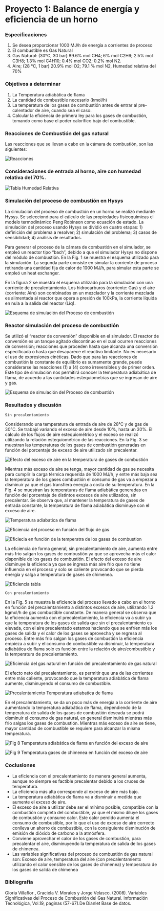 # Proyecto 1: Balance de energía y eficiencia de un horno

### Especificaciones

1.	Se desea proporcionar 1000 MJ/h de energía a corrientes de proceso
2.	El combustible es Gas Natural
3.	Gas Natural: (30°C, 30 bar) 89.6% mol CH4; 6% mol C2H6; 2.5% mol C3H8; 1.3% mol C4H10; 0.4% mol CO2; 0.2% mol N2.
4.	Aire; (28 °C, 1 bar) 20.9% mol O2; 79.1 % mol N2, Humedad relativa del 70%

### Objetivos a determinar
1.	La Temperatura adiabática de flama
2.	La cantidad de combustible necesario (kmol/h)
3.	La temperatura de los gases de combustión antes de entrar al pre-calentador de aire, cuando sea el caso.
4.	Calcular la eficiencia de primera ley para los gases de combustión, tomando como base el poder calorífico bajo del combustible.

### Reacciones de Combustión del gas natural
Las reacciones que se llevan a cabo en la cámara de combustión, son las siguientes:

![Reacciones](https://user-images.githubusercontent.com/71915068/107081140-daa73780-67b7-11eb-84dd-ef69fa63e854.PNG)

### Consideraciones de entrada al horno, aire con humedad relativa del 70%.

![Tabla Humedad Relativa](https://user-images.githubusercontent.com/71915068/107081388-38d41a80-67b8-11eb-9f8a-e8095355bc53.PNG)

### Simulación del proceso de combustión en Hysys
La simulación del proceso de combustión en un horno se realizó mediante Hysys. Se seleccionó para el cálculo de las propiedades fisicoquímicas el modelo termodinámico Peng Robinson como ecuación de estado. La simulación del proceso usando Hysys se dividió en cuatro etapas: 1) definición del problema a resolver; 2) simulación del problema; 3) casos de sensibilidad; 4) análisis de resultados.

Para generar el proceso de la cámara de combustión en el simulador, se empleó un reactor tipo “bach”, debido a que el simulador Hysys no dispone del módulo de combustión. En la Fig. 1 se muestra el esquema utilizado para la simulación. La segunda parte consiste en simular la corriente de proceso retirando una cantidad fija de calor de 1000 MJ/h, para simular esta parte se empleó un heat exchanger.

En la figura 2 se muestra el esquema utilizado para la simulación con una corriente de precalentamiento. Los hidrocarburos (corriente: Gas) y el aire (corriente: Aire) son combinados en un mezclador y la corriente mezclada es alimentada al reactor que opera a presión de 100kPa, la corriente líquida en nula a la salida del reactor (Líq).

![Esquema de simulación del Proceso de combustión](https://user-images.githubusercontent.com/71915068/107081518-7173f400-67b8-11eb-9ad8-504cd4315e18.PNG)

### Reactor simulación del proceso de combustión

Se utilizó el “reactor de conversión” disponible en el simulador. El reactor de conversión es un tanque agitado discontinuo en el cual ocurren reacciones de conversión; reacciones que proceden hasta que alcanza una conversión especificada o hasta que desaparece el reactivo limitante. No es necesario el uso de expresiones cinéticas. Dado que para las reacciones de combustión la constante de equilibrio es sumamente grande, puede considerarse las reacciones (1) a (4) como irreversibles y de primer orden. Este tipo de simulación nos permitirá conocer la temperatura adiabática de flama, de acuerdo a las cantidades estequiometrias que se ingresan de aire y gas.

![Esquema de simulación del Proceso de combustión](https://user-images.githubusercontent.com/71915068/107081518-7173f400-67b8-11eb-9ad8-504cd4315e18.PNG)

### Resultados y discusión

```Sin precalentamiento```

Considerando una temperatura de entrada de aire de 28°C y de gas de 30°C. Se trabajó variando el exceso de aire desde 10%, hasta un 30%. El cálculo de los flujos de aire estequiométrico y el exceso se realizó utilizando la relación estequiométrico de las reacciones. 
En la Fig. 3 se muestran las temperaturas de los gases de combustión generadas en función del porcentaje de exceso de aire utilizado sin precalentar.

![Efecto del exceso de aire en la temperatura de gases de combustión](https://user-images.githubusercontent.com/71915068/107082011-2e665080-67b9-11eb-8adc-844a9e6457cb.PNG)

Mientras más exceso de aire se tenga, mayor cantidad de gas se necesita para cumplir la carga térmica requerida de 1000 MJ/h, y entre más baja sea la temperatura de los gases combustión el consumo de gas va a empezar a disminuir ya que el gas transfiera energía a costa de su temperatura. 
En la Fig. 4 se muestran las temperaturas de flama adiabática generadas en función del porcentaje de distintos excesos de aire utilizados, sin precalentar. Se observa que, al mantener la temperatura de gases de entrada constante, la temperatura de flama adiabática disminuye con el exceso de aire. 

![Temperatura adiabatica de flama](https://user-images.githubusercontent.com/71915068/107082453-cf550b80-67b9-11eb-937c-130dbd1763a6.PNG)

![Eficiencia del proceso en función del flujo de gas](https://user-images.githubusercontent.com/71915068/107082502-e5fb6280-67b9-11eb-8049-070eabd4abad.PNG)

![Eficiecia en función de la temperatra de los gases de combustion](https://user-images.githubusercontent.com/71915068/107082551-f6abd880-67b9-11eb-9779-65b98c455c39.PNG)

La eficiencia de forma general, sin precalentamiento de aire, aumenta entre más frio salgan los gases de combustión ya que se aprovecha más el calor disponible de los gases de combustión. El efecto del exceso de aire disminuye la eficiencia ya que se ingresa más aire frio que no tiene influencia en el proceso y solo se caliente provocando que se pierda energía y salga a temperatura de gases de chimenea. 

![Eficiencia tabla](https://user-images.githubusercontent.com/71915068/107082649-1f33d280-67ba-11eb-81d3-3daab0d30c79.PNG)

```Con precalentamiento```

En la Fig. 5 se muestra la eficiencia del proceso llevado a cabo en el horno en función del precalentamiento a distintos excesos de aire, utilizando 1.2 kgmol/h de gas combustible constante. De manera general se observa que la eficiencia aumenta con el precalentamiento, la eficiencia va a subir ya que la temperatura de los gases de salida que sin el precalentamiento es elevada, con el aire precalentado estamos haciendo que se enfríen más los gases de salida y el calor de los gases se aprovecha y se regresa al proceso. Entre más frio salgan los gases de combustión la eficiencia empieza a subir y el consumo de combustible va disminuir, la temperatura adiabática de flama solo es función entre la relación de aire/combustible y la temperatura de precalentamiento.

![Eficiencia del gas natural en función del precalentamiento de gas natural](https://user-images.githubusercontent.com/71915068/107082978-90738580-67ba-11eb-80b2-33b6f381cf3b.PNG)

El efecto neto del precalentamiento, es permitir que una de las corrientes entre más caliente, provocando que la temperatura adiabática de flama aumente, disminuyendo el consumo de combustible.

![Precalentamiento Temperatura adiabatica de flama](https://user-images.githubusercontent.com/71915068/107083090-c0bb2400-67ba-11eb-8d62-cd11cb169218.PNG)

En el precalentamiento, se da un poco más de energía a la corriente de aire aumentando la temperatura adiabática de flama, dependiendo de la temperatura de salida de los gases de combustión deseada se podrá disminuir el consumo de gas natural, en general disminuirá mientras más frio salgas los gases de combustión.
Mientras más exceso de aire se tiene, mayor cantidad de combustible se requiere para alcanzar la misma temperatura.

![Fig 8  Temperatura adiabática de flama en función del exceso de aire](https://user-images.githubusercontent.com/71915068/107083336-14c60880-67bb-11eb-8fff-d521f48428c9.PNG)

![Fig 9  Temperatura gases de chimenea en función del exceso de aire](https://user-images.githubusercontent.com/71915068/107083440-3d4e0280-67bb-11eb-8471-3e6c0e45cc33.PNG)

### Coclusiones

-	La eficiencia con el precalentamiento de manera general aumenta, aunque no siempre es factible precalentar debido a los cruces de temperatura.
-	La eficiencia más alta corresponde al exceso de aire más bajo.
-	La temperatura adiabática de flama va a disminuir a medida que aumente el exceso de aire.
-	El exceso de aire a utilizar debe ser el mínimo posible, compatible con la combustión completa del combustible, ya que el mismo diluye los gases de combustión y consume calor. Este calor perdido aumenta el consumo de combustible, por lo que el uso de exceso de aire correcto conlleva un ahorro de combustible, con la consiguiente disminución de emisión de dióxido de carbono a la atmósfera.
-	Conviene aprovechar el calor de los gases de combustión, para precalentar el aire, disminuyendo la temperatura de salida de los gases de chimenea.
-	Las variables significativas del proceso de combustión de gas natural son: Exceso de aire, temperatura del aire (con precalentamiento utilizando el calor sensible de los gases de chimenea) y temperatura de los gases de salida de chimenea


### Bibliografía

Gloria Villaflor , Graciela V. Morales y Jorge Velasco. (2008). Variables Significativas del Proceso de Combustión del Gas Natural. Información Tecnológica, Vol.19, paginas (57-67).De Dianlet Base de datos.
